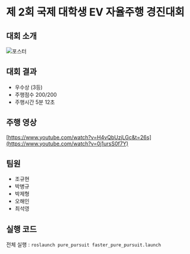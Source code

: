 # 제 2회 국제 대학생  EV 자율주행 경진대회

## 대회 소개

![포스터](https://user-images.githubusercontent.com/39543006/238260322-1ac3730b-d23c-45dd-9149-8efeb9e6c975.png)


## 대회 결과

- 우수상 (3등)
- 주행점수 200/200
- 주행시간 5분 12초


## 주행 영상

[https://www.youtube.com/watch?v=H4vQbUzjLGc&t=26s](https://www.youtube.com/watch?v=0j1ursS0f7Y)


## 팀원 

- 조규현
- 박병규
- 박제형
- 오해인
- 최석영

## 실행 코드

전체 실행 : `roslaunch pure_pursuit faster_pure_pursuit.launch`


